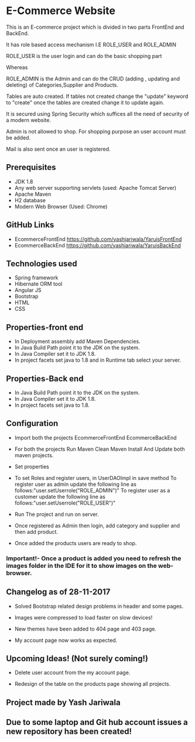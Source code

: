 # E-Commerce Website 

This is an E-commerce project which is divided in two parts FrontEnd and BackEnd.

It has role based access mechanism I.E ROLE_USER and ROLE_ADMIN

ROLE_USER is the user login and can do the basic shopping part 

Whereas 

ROLE_ADMIN is the Admin and can do the CRUD (adding , updating and deleting) of Categories,Supplier and Products.

Tables are auto created. If tables not created change the "update" keyword to "create" once the tables are created change it to update again. 

It is secured using Spring Security which suffices all the need of security of a modern website.

Admin is not allowed to shop. For shopping purpose an user account must be added.

Mail is also sent once an user is registered.


## Prerequisites
- JDK 1.8
- Any web server supporting servlets (used: Apache Tomcat Server)
- Apache Maven 
- H2 database 
- Modern Web Browser (Used: Chrome)

## GitHub Links 
- EcommerceFrontEnd <https://github.com/yashjariwala/YaruisFrontEnd>
- EcommerceBackEnd <https://github.com/yashjariwala/YaruisBackEnd>

## Technologies used 
- Spring framework
- Hibernate ORM tool
- Angular JS
- Bootstrap 
- HTML 
- CSS 

## Properties-front end 
- In Deployment assembly add Maven Dependencies.
- In Java Build Path point it to the JDK on the system.
- In Java Compiler set it to JDK 1.8.
- In project facets set java to 1.8 and in Runtime tab select your server.
 	

## Properties-Back end 
- In Java Build Path point it to the JDK on the system.
- In Java Compiler set it to JDK 1.8.
- In project facets set java to 1.8.

## Configuration

- Import both the projects
	EcommerceFrontEnd
	EcommerceBackEnd

- For both the projects Run 
	Maven Clean	
	Maven Install
And Update both maven projects. 

- Set properties

- To set Roles and register users, in UserDAOImpl in save method 
	To register user as admin update the following line as follows:"user.setUserrole("ROLE_ADMIN")"
	To register user as a customer update the following line as follows:"user.setUserrole("ROLE_USER")"
	
- Run The project and run on server. 	

- Once registered as Admin then login, add category and supplier and then add product.

- Once added the products users are ready to shop.

### Important!- Once a product is added you need to refresh the images folder in the IDE for it to show images on the web-browser.

## Changelog as of 28-11-2017

- Solved Bootstrap related design problems in header and some pages.

- Images were compressed to load faster on slow devices!

- New themes have been added to 404 page and 403 page.

- My account page now works as expected.

## Upcoming Ideas! (Not surely coming!)

- Delete user account from the my account page.

-  Redesign of the table on the products page showing all projects. 


## Project made by Yash Jariwala 

## Due to some laptop and Git hub account issues a new repository has been created!


	

